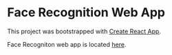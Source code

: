 # Face Recognition Web App

This project was bootstrapped with [Create React App](https://github.com/facebook/create-react-app).

Face Recogniton web app is located [here](face-recognition-chi.vercel.app).



